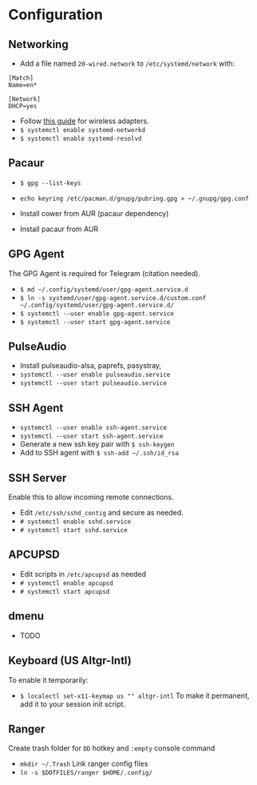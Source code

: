 # Configuration

## Networking
* Add a file named `20-wired.network` to `/etc/systemd/network` with:
```
[Match]
Name=en*

[Network]
DHCP=yes
```
* Follow [this guide](https://wiki.archlinux.org/index.php/Systemd-networkd#Wireless_adapter) for wireless adapters.
* `$ systemctl enable systemd-networkd`
* `$ systemctl enable systemd-resolvd`

## Pacaur

* `$ gpg --list-keys`

* `echo keyring /etc/pacman.d/gnupg/pubring.gpg > ~/.gnupg/gpg.conf`
* Install cower from AUR (pacaur dependency)
* Install pacaur from AUR

## GPG Agent
The GPG Agent is required for Telegram (citation needed).

* `$ md ~/.config/systemd/user/gpg-agent.service.d`
* `$ ln -s systemd/user/gpg-agent.service.d/custom.conf ~/.config/systemd/user/gpg-agent.service.d/`
* `$ systemctl --user enable gpg-agent.service`
* `$ systemctl --user start gpg-agent.service`

## PulseAudio
* Install pulseaudio-alsa, paprefs, pasystray, 
* `systemctl --user enable pulseaudio.service`
* `systemctl --user start pulseaudio.service`

## SSH Agent
* `systemctl --user enable ssh-agent.service`
* `systemctl --user start ssh-agent.service`
* Generate a new ssh key pair with `$ ssh-keygen`
* Add to SSH agent with `$ ssh-add ~/.ssh/id_rsa`

## SSH Server
Enable this to allow incoming remote connections.
* Edit `/etc/ssh/sshd_contig` and secure as needed.
* `# systemctl enable sshd.service`
* `# systemctl start sshd.service`

## APCUPSD
* Edit scripts in `/etc/apcupsd` as needed
* `# systemctl enable apcupsd`
* `# systemctl start apcupsd`

## dmenu
* TODO

## Keyboard (US Altgr-Intl)
To enable it temporarily:
* `$ localectl set-x11-keymap us "" altgr-intl`
To make it permanent, add it to your session init script.

## Ranger
Create trash folder for `DD` hotkey and `:empty` console command
* `mkdir ~/.Trash`
Link ranger config files
* `ln -s $DOTFILES/ranger $HOME/.config/`
